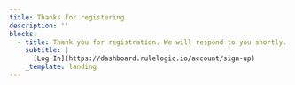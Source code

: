 ```yaml
---
title: Thanks for registering
description: ''
blocks:
  - title: Thank you for registration. We will respond to you shortly.
    subtitle: |
      [Log In](https://dashboard.rulelogic.io/account/sign-up)
    _template: landing
---
```


